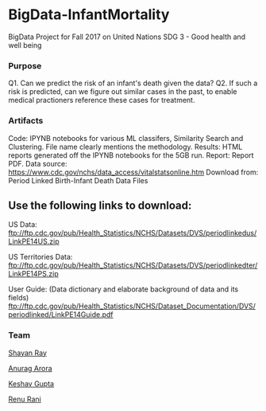 # BigData-InfantMortality
BigData Project for Fall 2017 on United Nations SDG 3 - Good health and well being

### Purpose
Q1. Can we predict the risk of an infant's death given the data?
Q2. If such a risk is predicted, can we figure out similar cases in the past, to enable medical practioners reference these cases for treatment.

### Artifacts
Code: IPYNB notebooks for various ML classifers, Similarity Search and Clustering. File name clearly mentions the methodology.
Results: HTML reports generated off the IPYNB notebooks for the 5GB run.
Report: Report PDF.
Data source: https://www.cdc.gov/nchs/data_access/vitalstatsonline.htm
Download from: Period Linked Birth-Infant Death Data Files

Use the following links to download:
-------------------------------------
US Data:
ftp://ftp.cdc.gov/pub/Health_Statistics/NCHS/Datasets/DVS/periodlinkedus/LinkPE14US.zip

US Territories Data:
ftp://ftp.cdc.gov/pub/Health_Statistics/NCHS/Datasets/DVS/periodlinkedter/LinkPE14PS.zip

User Guide: (Data dictionary and elaborate background of data and its fields)
ftp://ftp.cdc.gov/pub/Health_Statistics/NCHS/Dataset_Documentation/DVS/periodlinked/LinkPE14Guide.pdf


### Team
[Shayan Ray](https://github.com/shayanray)

[Anurag Arora ](https://github.com/geekyspartan)

[Keshav Gupta](https://github.com/keshav11)

[Renu Rani](https://github.com/techiepanda)
